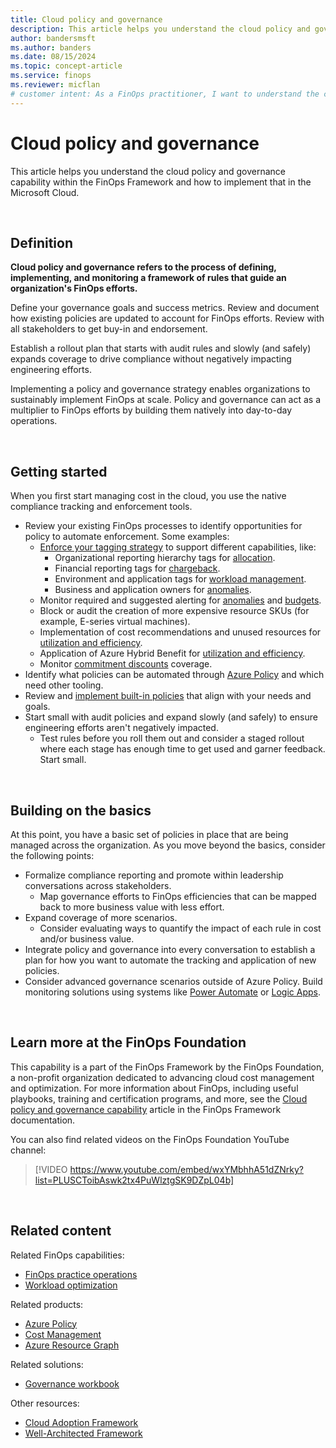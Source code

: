 ```yaml
---
title: Cloud policy and governance
description: This article helps you understand the cloud policy and governance capability within the FinOps Framework and how to implement that in the Microsoft Cloud.
author: bandersmsft
ms.author: banders
ms.date: 08/15/2024
ms.topic: concept-article
ms.service: finops
ms.reviewer: micflan
# customer intent: As a FinOps practitioner, I want to understand the cloud policy and governance capability so that I can implement it in the Microsoft Cloud.
---
```


<!-- markdownlint-disable-next-line MD025 -->
# Cloud policy and governance

This article helps you understand the cloud policy and governance capability within the FinOps Framework and how to implement that in the Microsoft Cloud.

<br>

## Definition

**Cloud policy and governance refers to the process of defining, implementing, and monitoring a framework of rules that guide an organization's FinOps efforts.**

Define your governance goals and success metrics. Review and document how existing policies are updated to account for FinOps efforts. Review with all stakeholders to get buy-in and endorsement.

Establish a rollout plan that starts with audit rules and slowly (and safely) expands coverage to drive compliance without negatively impacting engineering efforts.

Implementing a policy and governance strategy enables organizations to sustainably implement FinOps at scale. Policy and governance can act as a multiplier to FinOps efforts by building them natively into day-to-day operations.

<br>

## Getting started

When you first start managing cost in the cloud, you use the native compliance tracking and enforcement tools.

- Review your existing FinOps processes to identify opportunities for policy to automate enforcement. Some examples:
  - [Enforce your tagging strategy](/azure/governance/policy/tutorials/govern-tags.md) to support different capabilities, like:
    - Organizational reporting hierarchy tags for [allocation](../understand/allocation.md).
    - Financial reporting tags for [chargeback](./invoicing-chargeback.md).
    - Environment and application tags for [workload management](../optimize/workloads.md).
    - Business and application owners for [anomalies](../understand/anomalies.md).
  - Monitor required and suggested alerting for [anomalies](../understand/anomalies.md) and [budgets](../quantify/budgeting.md).
  - Block or audit the creation of more expensive resource SKUs (for example, E-series virtual machines).
  - Implementation of cost recommendations and unused resources for [utilization and efficiency](../optimize/workloads.md).
  - Application of Azure Hybrid Benefit for [utilization and efficiency](../optimize/workloads.md).
  - Monitor [commitment discounts](../optimize/rates.md) coverage.
- Identify what policies can be automated through [Azure Policy](/azure/governance/policy/overview.md) and which need other tooling.
- Review and [implement built-in policies](/azure/governance/policy/assign-policy-portal.md) that align with your needs and goals.
- Start small with audit policies and expand slowly (and safely) to ensure engineering efforts aren't negatively impacted.
  - Test rules before you roll them out and consider a staged rollout where each stage has enough time to get used and garner feedback. Start small.

<br>

## Building on the basics

At this point, you have a basic set of policies in place that are being managed across the organization. As you move beyond the basics, consider the following points:

- Formalize compliance reporting and promote within leadership conversations across stakeholders.
  - Map governance efforts to FinOps efficiencies that can be mapped back to more business value with less effort.
- Expand coverage of more scenarios.
  - Consider evaluating ways to quantify the impact of each rule in cost and/or business value.
- Integrate policy and governance into every conversation to establish a plan for how you want to automate the tracking and application of new policies.
- Consider advanced governance scenarios outside of Azure Policy. Build monitoring solutions using systems like [Power Automate](/power-automate/getting-started) or [Logic Apps](/azure/logic-apps/logic-apps-overview.md).

<br>

## Learn more at the FinOps Foundation

This capability is a part of the FinOps Framework by the FinOps Foundation, a non-profit organization dedicated to advancing cloud cost management and optimization. For more information about FinOps, including useful playbooks, training and certification programs, and more, see the [Cloud policy and governance capability](https://www.finops.org/framework/capabilities/policy-governance/) article in the FinOps Framework documentation.

You can also find related videos on the FinOps Foundation YouTube channel:

> [!VIDEO https://www.youtube.com/embed/wxYMbhhA51dZNrky?list=PLUSCToibAswk2tx4PuWlztgSK9DZpL04b]

<br>

## Related content

Related FinOps capabilities:

- [FinOps practice operations](./operations.md)
- [Workload optimization](../optimize/workloads.md)

Related products:

- [Azure Policy](/azure/governance/policy/)
- [Cost Management](/azure/cost-management-billing/costs/)
- [Azure Resource Graph](/azure/governance/resource-graph/)

Related solutions:

- [Governance workbook](https://microsoft.github.io/finops-toolkit/governance-workbook)

Other resources:

- [Cloud Adoption Framework](/azure/cloud-adoption-framework/)
- [Well-Architected Framework](/azure/well-architected/)

<br>
